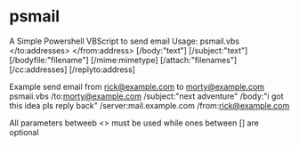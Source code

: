 # psmail
A Simple Powershell VBScript to send email
Usage: psmail.vbs </to:addresses> </from:address> [/body:"text"] [/subject:"text"] [/bodyfile:"filename"] [/mime:mimetype] [/attach:"filenames"] [/cc:addresses] [/replyto:address]

Example send email from rick@example.com to morty@example.com
psmaii.vbs /to:morty@example.com /subject:"next adventure" /body:"i got this idea pls reply back" /server:mail.example.com /from:rick@example.com

All parameters betweeb <> must be used while ones between [] are optional
